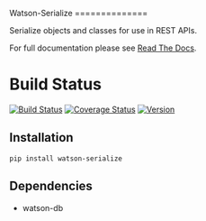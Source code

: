 Watson-Serialize ==============

Serialize objects and classes for use in REST APIs.

For full documentation please see [Read The
Docs](http://watson-serialize.readthedocs.org/).

Build Status
============

[![Build
Status](https://img.shields.io/travis/watsonpy/watson-serialize.svg?maxAge=2592000)](https://travis-ci.org/watsonpy/watson-serialize)
[![Coverage
Status](https://img.shields.io/coveralls/watsonpy/watson-serialize.svg?maxAge=2592000)](https://coveralls.io/r/watsonpy/watson-serialize)
[![Version](https://img.shields.io/pypi/v/watson-serialize.svg?maxAge=2592000)](https://pypi.python.org/pypi/watson-serialize/)

Installation
------------

`pip install watson-serialize`

Dependencies
------------

-   watson-db
